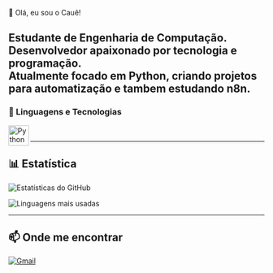  👋 Olá, eu sou o Cauê!

Estudante de **Engenharia de Computação**.  
Desenvolvedor apaixonado por tecnologia e programação.  
Atualmente focado em **Python**, criando projetos para automatização e tambem estudando n8n. 
---

### 🤖 Linguagens e Tecnologias
<img 
    align="left" 
    alt="Python" 
    title="Python"
    width="40px" 
    style="padding-right: 0;" 
    src="https://cdn.jsdelivr.net/gh/devicons/devicon@latest/icons/python/python-original.svg" 
/>
<br/>

---


## 📊 Estatística
![Estatísticas do GitHub](https://github-readme-stats.vercel.app/api?username=caueregio&show_icons=true&theme=tokyonight&locale=pt-br)

![Linguagens mais usadas](https://github-readme-stats.vercel.app/api/top-langs/?username=caueregio&layout=compact&theme=tokyonight)

---

## 📫 Onde me encontrar 
[![Gmail](https://img.shields.io/badge/Email-red?style=for-the-badge&logo=gmail&logoColor=white)](mailto:caueregio100@gmail.com)



